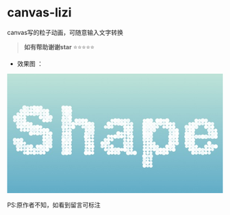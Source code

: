 # canvas-lizi
canvas写的粒子动画，可随意输入文字转换


> **如有帮助谢谢star**   :star::star::star::star::star: 


 - 效果图 ：
<img src="show.jpg">





PS:原作者不知，如看到留言可标注
